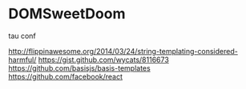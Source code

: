 DOMSweetDoom
============

tau conf

http://flippinawesome.org/2014/03/24/string-templating-considered-harmful/
https://gist.github.com/wycats/8116673
https://github.com/basisjs/basis-templates
https://github.com/facebook/react
